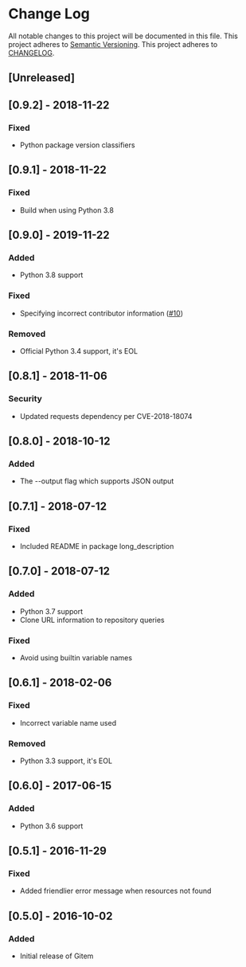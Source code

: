 # Change Log
All notable changes to this project will be documented in this file.
This project adheres to [Semantic Versioning](http://semver.org/).
This project adheres to [CHANGELOG](http://keepachangelog.com/).

## [Unreleased]

## [0.9.2] - 2018-11-22
### Fixed
- Python package version classifiers

## [0.9.1] - 2018-11-22
### Fixed
- Build when using Python 3.8

## [0.9.0] - 2019-11-22
### Added
- Python 3.8 support

### Fixed
- Specifying incorrect contributor information ([#10](https://github.com/mschwager/gitem/issues/10))

### Removed
- Official Python 3.4 support, it's EOL

## [0.8.1] - 2018-11-06
### Security
- Updated requests dependency per CVE-2018-18074

## [0.8.0] - 2018-10-12
### Added
- The --output flag which supports JSON output

## [0.7.1] - 2018-07-12
### Fixed
- Included README in package long_description

## [0.7.0] - 2018-07-12
### Added
- Python 3.7 support
- Clone URL information to repository queries

### Fixed
- Avoid using builtin variable names

## [0.6.1] - 2018-02-06
### Fixed
- Incorrect variable name used

### Removed
- Python 3.3 support, it's EOL

## [0.6.0] - 2017-06-15
### Added
- Python 3.6 support

## [0.5.1] - 2016-11-29
### Fixed
- Added friendlier error message when resources not found

## [0.5.0] - 2016-10-02
### Added
- Initial release of Gitem
